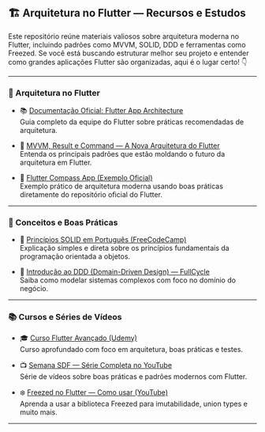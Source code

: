 ## 🏗️ Arquitetura no Flutter — Recursos e Estudos

Este repositório reúne materiais valiosos sobre arquitetura moderna no Flutter, incluindo padrões como MVVM, SOLID, DDD e ferramentas como Freezed. Se você está buscando estruturar melhor seu projeto e entender como grandes aplicações Flutter são organizadas, aqui é o lugar certo! 👇

---

### 🔧 Arquitetura no Flutter

- 📚 [Documentação Oficial: Flutter App Architecture](https://docs.flutter.dev/app-architecture)  
  Guia completo da equipe do Flutter sobre práticas recomendadas de arquitetura.

- 🎥 [MVVM, Result e Command — A Nova Arquitetura do Flutter](https://www.youtube.com/watch?v=uFOTMiU82vs)  
  Entenda os principais padrões que estão moldando o futuro da arquitetura em Flutter.

- 🧭 [Flutter Compass App (Exemplo Oficial)](https://github.com/flutter/samples/tree/main/compass_app)  
  Exemplo prático de arquitetura moderna usando boas práticas diretamente do repositório oficial do Flutter.

---

### 🧠 Conceitos e Boas Práticas

- 💎 [Princípios SOLID em Português (FreeCodeCamp)](https://www.freecodecamp.org/portuguese/news/os-principios-solid-da-programacao-orientada-a-objetos-explicados-em-bom-portugues/)  
  Explicação simples e direta sobre os princípios fundamentais da programação orientada a objetos.

- 🧱 [Introdução ao DDD (Domain-Driven Design) — FullCycle](https://fullcycle.com.br/domain-driven-design/)  
  Saiba como modelar sistemas complexos com foco no domínio do negócio.

---

### 📚 Cursos e Séries de Vídeos

- 🎓 [Curso Flutter Avançado (Udemy)](https://www.udemy.com/share/10bYpl3@MSCdW2VLyN_G0cycn8ErjBsIiMJvbi6I7b33Rn2vjOlTkIW9dmfPYaVrvmpRMxrT7A==/)  
  Curso aprofundado com foco em arquitetura, boas práticas e testes.

- 📺 [Semana SDF — Série Completa no YouTube](https://www.youtube.com/watch?v=NAnvP6uZII0&list=PLlBnICoI-g-dLXMNUQ6hntDImW8ig9mzx)  
  Série de vídeos sobre boas práticas e padrões modernos com Flutter.

- ❄️ [Freezed no Flutter — Como usar (YouTube)](https://youtu.be/ApvMmTrBaFI?feature=shared)  
  Aprenda a usar a biblioteca Freezed para imutabilidade, union types e muito mais.

---
